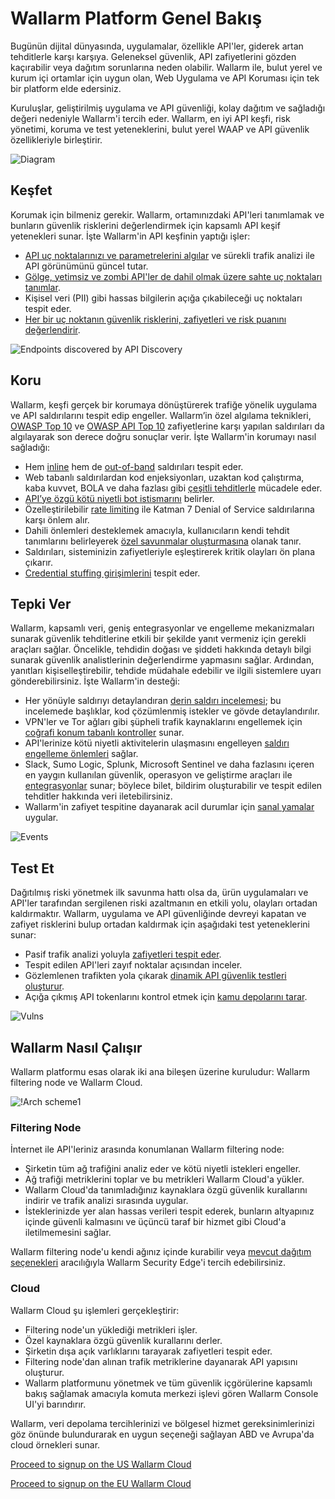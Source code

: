 # Wallarm Platform Genel Bakış

Bugünün dijital dünyasında, uygulamalar, özellikle API'ler, giderek artan tehditlerle karşı karşıya. Geleneksel güvenlik, API zafiyetlerini gözden kaçırabilir veya dağıtım sorunlarına neden olabilir. Wallarm ile, bulut yerel ve kurum içi ortamlar için uygun olan, Web Uygulama ve API Koruması için tek bir platform elde edersiniz.

Kuruluşlar, geliştirilmiş uygulama ve API güvenliği, kolay dağıtım ve sağladığı değeri nedeniyle Wallarm'i tercih eder. Wallarm, en iyi API keşfi, risk yönetimi, koruma ve test yeteneklerini, bulut yerel WAAP ve API güvenlik özellikleriyle birleştirir.

![Diagram](../images/about-wallarm-waf/overview/wallarm-features.png)

## Keşfet

Korumak için bilmeniz gerekir. Wallarm, ortamınızdaki API'leri tanımlamak ve bunların güvenlik risklerini değerlendirmek için kapsamlı API keşif yetenekleri sunar. İşte Wallarm'in API keşfinin yaptığı işler:

* [API uç noktalarınızı ve parametrelerini algılar](../api-discovery/overview.md) ve sürekli trafik analizi ile API görünümünü güncel tutar.
* [Gölge, yetimsiz ve zombi API'ler de dahil olmak üzere sahte uç noktaları tanımlar](../api-discovery/rogue-api.md).
* Kişisel veri (PII) gibi hassas bilgilerin açığa çıkabileceği uç noktaları tespit eder.
* [Her bir uç noktanın güvenlik risklerini, zafiyetleri ve risk puanını değerlendirir](../api-discovery/risk-score.md).

![Endpoints discovered by API Discovery](../images/about-wallarm-waf/api-discovery/discovered-api-endpoints.png)

## Koru

Wallarm, keşfi gerçek bir korumaya dönüştürerek trafiğe yönelik uygulama ve API saldırılarını tespit edip engeller. Wallarm’in özel algılama teknikleri, [OWASP Top 10](https://owasp.org/www-project-top-ten/) ve [OWASP API Top 10](https://owasp.org/www-project-api-security/) zafiyetlerine karşı yapılan saldırıları da algılayarak son derece doğru sonuçlar verir. İşte Wallarm'in korumayı nasıl sağladığı:

* Hem [inline](../installation/inline/overview.md) hem de [out-of-band](../installation/oob/overview.md) saldırıları tespit eder.
* Web tabanlı saldırılardan kod enjeksiyonları, uzaktan kod çalıştırma, kaba kuvvet, BOLA ve daha fazlası gibi [çeşitli tehditlerle](../attacks-vulns-list.md) mücadele eder.
* [API’ye özgü kötü niyetli bot istismarını](../api-abuse-prevention/overview.md) belirler.
* Özelleştirilebilir [rate limiting](../user-guides/rules/rate-limiting.md) ile Katman 7 Denial of Service saldırılarına karşı önlem alır.
* Dahili önlemleri desteklemek amacıyla, kullanıcıların kendi tehdit tanımlarını belirleyerek [özel savunmalar oluşturmasına](../user-guides/rules/regex-rule.md) olanak tanır.
* Saldırıları, sisteminizin zafiyetleriyle eşleştirerek kritik olayları ön plana çıkarır.
* [Credential stuffing girişimlerini](../about-wallarm/credential-stuffing.md) tespit eder.

## Tepki Ver

Wallarm, kapsamlı veri, geniş entegrasyonlar ve engelleme mekanizmaları sunarak güvenlik tehditlerine etkili bir şekilde yanıt vermeniz için gerekli araçları sağlar. Öncelikle, tehdidin doğası ve şiddeti hakkında detaylı bilgi sunarak güvenlik analistlerinin değerlendirme yapmasını sağlar. Ardından, yanıtları kişiselleştirebilir, tehdide müdahale edebilir ve ilgili sistemlere uyarı gönderebilirsiniz. İşte Wallarm'in desteği:

* Her yönüyle saldırıyı detaylandıran [derin saldırı incelemesi](../user-guides/events/check-attack.md); bu incelemede başlıklar, kod çözümlenmiş istekler ve gövde detaylandırılır.
* VPN'ler ve Tor ağları gibi şüpheli trafik kaynaklarını engellemek için [coğrafi konum tabanlı kontroller](../user-guides/ip-lists/overview.md) sunar.
* API'lerinize kötü niyetli aktivitelerin ulaşmasını engelleyen [saldırı engelleme önlemleri](../admin-en/configure-wallarm-mode.md#available-filtration-modes) sağlar.
* Slack, Sumo Logic, Splunk, Microsoft Sentinel ve daha fazlasını içeren en yaygın kullanılan güvenlik, operasyon ve geliştirme araçları ile [entegrasyonlar](../user-guides/settings/integrations/integrations-intro.md) sunar; böylece bilet, bildirim oluşturabilir ve tespit edilen tehditler hakkında veri iletebilirsiniz.
* Wallarm'in zafiyet tespitine dayanarak acil durumlar için [sanal yamalar](../user-guides/rules/vpatch-rule.md) uygular.

![Events](../images/about-wallarm-waf/overview/events-with-attacks.png)

## Test Et

Dağıtılmış riski yönetmek ilk savunma hattı olsa da, ürün uygulamaları ve API'ler tarafından sergilenen riski azaltmanın en etkili yolu, olayları ortadan kaldırmaktır. Wallarm, uygulama ve API güvenliğinde devreyi kapatan ve zafiyet risklerini bulup ortadan kaldırmak için aşağıdaki test yeteneklerini sunar:

* Pasif trafik analizi yoluyla [zafiyetleri tespit eder](../user-guides/vulnerabilities.md).
* Tespit edilen API'leri zayıf noktalar açısından inceler.
* Gözlemlenen trafikten yola çıkarak [dinamik API güvenlik testleri oluşturur](../vulnerability-detection/threat-replay-testing/overview.md).
* Açığa çıkmış API tokenlarını kontrol etmek için [kamu depolarını tarar](../api-attack-surface/security-issues.md).

![Vulns](../images/about-wallarm-waf/overview/vulnerabilities.png)

## Wallarm Nasıl Çalışır

Wallarm platformu esas olarak iki ana bileşen üzerine kuruludur: Wallarm filtering node ve Wallarm Cloud.

![!Arch scheme1](../images/about-wallarm-waf/overview/filtering-node-cloud.png)

### Filtering Node

İnternet ile API'leriniz arasında konumlanan Wallarm filtering node:

* Şirketin tüm ağ trafiğini analiz eder ve kötü niyetli istekleri engeller.
* Ağ trafiği metriklerini toplar ve bu metrikleri Wallarm Cloud'a yükler.
* Wallarm Cloud'da tanımladığınız kaynaklara özgü güvenlik kurallarını indirir ve trafik analizi sırasında uygular.
* İsteklerinizde yer alan hassas verileri tespit ederek, bunların altyapınız içinde güvenli kalmasını ve üçüncü taraf bir hizmet gibi Cloud'a iletilmemesini sağlar.

Wallarm filtering node'u kendi ağınız içinde kurabilir veya [mevcut dağıtım seçenekleri](../installation/supported-deployment-options.md) aracılığıyla Wallarm Security Edge'i tercih edebilirsiniz.

### Cloud

Wallarm Cloud şu işlemleri gerçekleştirir:

* Filtering node'un yüklediği metrikleri işler.
* Özel kaynaklara özgü güvenlik kurallarını derler.
* Şirketin dışa açık varlıklarını tarayarak zafiyetleri tespit eder.
* Filtering node'dan alınan trafik metriklerine dayanarak API yapısını oluşturur.
* Wallarm platformunu yönetmek ve tüm güvenlik içgörülerine kapsamlı bakış sağlamak amacıyla komuta merkezi işlevi gören Wallarm Console UI'yi barındırır.

Wallarm, veri depolama tercihlerinizi ve bölgesel hizmet gereksinimlerinizi göz önünde bulundurarak en uygun seçeneği sağlayan ABD ve Avrupa'da cloud örnekleri sunar.

[Proceed to signup on the US Wallarm Cloud](https://us1.my.wallarm.com/signup)

[Proceed to signup on the EU Wallarm Cloud](https://my.wallarm.com/signup)